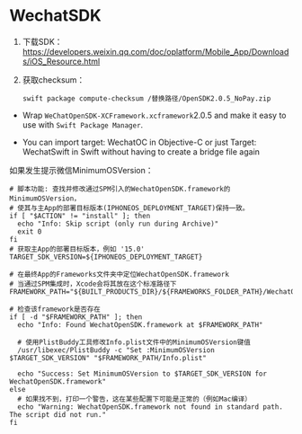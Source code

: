 # WechatSDK


1. 下载SDK：https://developers.weixin.qq.com/doc/oplatform/Mobile_App/Downloads/iOS_Resource.html

2. 获取checksum：

   ```
   swift package compute-checksum /替换路径/OpenSDK2.0.5_NoPay.zip
   ```

   

- Wrap `WeChatOpenSDK-XCFramework.xcframework`2.0.5 and make it easy to use with `Swift Package Manager`.

- You can import target: WechatOC in Objective-C or just Target: WechatSwift in Swift without having to create a bridge file again

  

如果发生提示微信MinimumOSVersion：

```
# 脚本功能: 查找并修改通过SPM引入的WechatOpenSDK.framework的MinimumOSVersion，
# 使其与主App的部署目标版本(IPHONEOS_DEPLOYMENT_TARGET)保持一致。
if [ "$ACTION" != "install" ]; then
  echo "Info: Skip script (only run during Archive)"
  exit 0
fi
# 获取主App的部署目标版本，例如 '15.0'
TARGET_SDK_VERSION=${IPHONEOS_DEPLOYMENT_TARGET}

# 在最终App的Frameworks文件夹中定位WechatOpenSDK.framework
# 当通过SPM集成时，Xcode会将其放在这个标准路径下
FRAMEWORK_PATH="${BUILT_PRODUCTS_DIR}/${FRAMEWORKS_FOLDER_PATH}/WechatOpenSDK.framework"

# 检查该framework是否存在
if [ -d "$FRAMEWORK_PATH" ]; then
  echo "Info: Found WechatOpenSDK.framework at $FRAMEWORK_PATH"
  
  # 使用PlistBuddy工具修改Info.plist文件中的MinimumOSVersion键值
  /usr/libexec/PlistBuddy -c "Set :MinimumOSVersion $TARGET_SDK_VERSION" "$FRAMEWORK_PATH/Info.plist"
  
  echo "Success: Set MinimumOSVersion to $TARGET_SDK_VERSION for WechatOpenSDK.framework"
else
  # 如果找不到，打印一个警告，这在某些配置下可能是正常的（例如Mac编译）
  echo "Warning: WechatOpenSDK.framework not found in standard path. The script did not run."
fi
```

